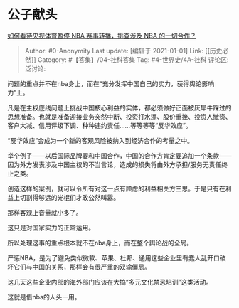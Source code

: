 # 公子献头
[如何看待央视体育暂停 NBA 赛事转播，排查涉及 NBA 的一切合作？](https://www.zhihu.com/question/349675424/answer/850369777)

> Author: #0-Anonymity
> Last update: [编辑于 2021-01-01]
> Link: [[历史必然]]
> Category: #【答集】/04-社科答集
> Tag: #4-世界史/4A-社科
> 评论区:
> 泛讨论:

问题的重点并不在nba身上，而在“充分发挥中国自己的实力，获得舆论影响力”上。

凡是在主权底线问题上挑战中国核心利益的实体，都必须做好正面被灰犀牛踩过的思想准备。也就是准备迎接业务突然中断、投资打水漂、股价重挫、投资人撤资、客户大减、信用评级下调、种种违约责任……等等等等“反华效应”。

“反华效应”会成为一个新的客观风险被纳入到经济合作的考量之中。

举个例子——以后国际品牌要和中国合作，中国的合作方肯定要追加一个条款——因为外方发表涉及中国主权的不当言论，造成的损失将由外方承担/服务无责任终止之类。

创造这样的案例，就可以令所有对这一点有顾虑的利益相关方三思。于是只有在利益上切割得够远的光棍们才敢公然叫嚣。

那样客观上音量就小多了。

这只是对国家实力的正常运用。

所以处理这事的重点根本就不在nba身上，而在整个舆论战的全局。

严惩NBA，是为了避免类似微软、苹果、杜邦、通用这些企业里有蠢人乱开口破坏它们与中国的关系，那样会有很严重的双输僵局。

这几天这些企业内部的海外部门应该在大搞“多元文化禁忌培训”这类活动。

这就是借nba的人头一用。
